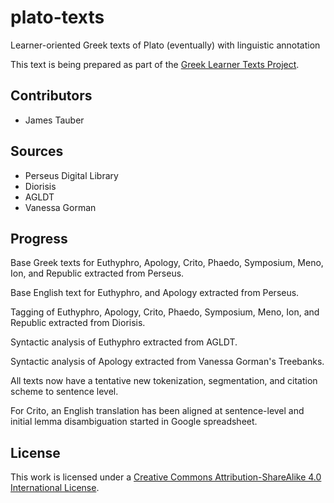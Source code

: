 # plato-texts

Learner-oriented Greek texts of Plato (eventually) with linguistic annotation

This text is being prepared as part of the [Greek Learner Texts Project](https://greek-learner-texts.org/).

## Contributors

* James Tauber

## Sources

* Perseus Digital Library
* Diorisis
* AGLDT
* Vanessa Gorman

## Progress

Base Greek texts for Euthyphro, Apology, Crito, Phaedo, Symposium, Meno, Ion, and Republic extracted from Perseus.

Base English text for Euthyphro, and Apology extracted from Perseus.

Tagging of Euthyphro, Apology, Crito, Phaedo, Symposium, Meno, Ion, and Republic extracted from Diorisis.

Syntactic analysis of Euthyphro extracted from AGLDT.

Syntactic analysis of Apology extracted from Vanessa Gorman's Treebanks.

All texts now have a tentative new tokenization, segmentation, and citation scheme to sentence level.

For Crito, an English translation has been aligned at sentence-level and initial lemma disambiguation started in Google spreadsheet.

## License

This work is licensed under a [Creative Commons Attribution-ShareAlike 4.0 International License](http://creativecommons.org/licenses/by-sa/4.0/).
